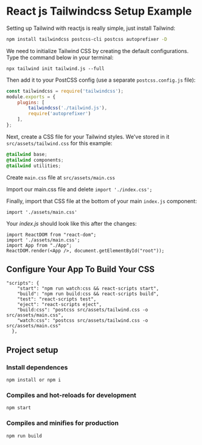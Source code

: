# React js Tailwindcss Setup Example

Setting up Tailwind with reactjs is really simple, just install Tailwind:

```sh
npm install tailwindcss postcss-cli postcss autoprefixer -D
```

We need to initialize Tailwind CSS by creating the default configurations. Type the command below in your terminal:

```
npx tailwind init tailwind.js --full
```

Then add it to your PostCSS config (use a separate `postcss.config.js` file):

```js
const tailwindcss = require('tailwindcss');
module.exports = {
    plugins: [
        tailwindcss('./tailwind.js'),
        require('autoprefixer')
    ],
};
```

Next, create a CSS file for your Tailwind styles. We've stored in it `src/assets/tailwind.css` for this example:

```css
@tailwind base;
@tailwind components;
@tailwind utilities;
```


Create `main.css` file at `src/assets/main.css`

Import our main.css file and delete ```import './index.css';```

Finally, import that CSS file at the bottom of your main `index.js` component:

```
import './assets/main.css'
```

Your *index.js* should look like this after the changes:

```import React from "react";
import ReactDOM from "react-dom";
import './assets/main.css';
import App from "./App";
ReactDOM.render(<App />, document.getElementById("root"));
```


## Configure Your App To Build Your CSS

```
"scripts": {
    "start": "npm run watch:css && react-scripts start",
    "build": "npm run build:css && react-scripts build",
    "test": "react-scripts test",
    "eject": "react-scripts eject",
    "build:css": "postcss src/assets/tailwind.css -o src/assets/main.css", 
    "watch:css": "postcss src/assets/tailwind.css -o src/assets/main.css"
  },
  ```
  
## Project setup

### Install dependences

```
npm install or npm i
```

### Compiles and hot-reloads for development

```
npm start
```

### Compiles and minifies for production

```
npm run build
```
